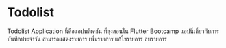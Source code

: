 # Todolist
Todolist Application
นี่คือแอปพลิเคชัน ที่ลุงสอนใน Flutter Bootcamp
แอปนี่เกี่ยวกับการบันทึกประจำวัน
สามารถแสดงรายการ เพิ่มรายการ แก้ไขรายการ ลบรายการ
